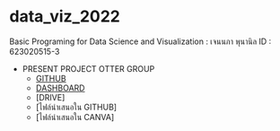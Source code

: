 # data_viz_2022
Basic Programing for Data Science and Visualization : เจนนภา พุนานิล ID : 623020515-3

* PRESENT PROJECT OTTER GROUP
  * [GITHUB](https://github.com/Jennapa-colab/data_viz_2022)
  * [DASHBOARD](https://datastudio.google.com/u/0/reporting/b35836e7-e73b-4390-87d0-14414578151d/page/h5qoC?pli=1)
  * [DRIVE]
  * [ไฟล์นำเสนอใน GITHUB]
  * [ไฟล์นำเสนอใน CANVA]
